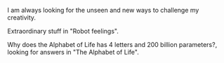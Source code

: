 I am always looking for the unseen and new ways to challenge my creativity.

Extraordinary stuff in "Robot feelings".

Why does the Alphabet of Life has 4 letters and 200 billion parameters?, looking for answers in "The Alphabet of Life".
